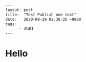 ```css
---
layout: post
title:  "Test Publish one text"
date:   2020-09-29 02:36:26 +0800
tags:
      - 测试1
---
```

# Hello

